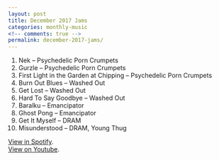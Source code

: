 ```yaml
---
layout: post
title: December 2017 Jams
categories: monthly-music
<!-- comments: true -->
permalink: december-2017-jams/
---
```


1. Nek – Psychedelic Porn Crumpets
2. Gurzle – Psychedelic Porn Crumpets
3. First Light in the Garden at Chipping – Psychedelic Porn Crumpets
4. Burn Out Blues – Washed Out
5. Get Lost – Washed Out
6. Hard To Say Goodbye – Washed Out
7. Baralku – Emancipator
8. Ghost Pong – Emancipator
9. Get It Myself – DRAM
10. Misunderstood – DRAM, Young Thug

[View in Spotify][spotify].  
[View on Youtube][youtube].

[spotify]: https://open.spotify.com/user/fred.hohman/playlist/3nUG31q2ESsmPfP21W9ghu "View in Spotify."
[youtube]: https://www.youtube.com/playlist?list=PL7t4sFPlrvYVK9QZrIAYPeTYi-F7Qlohh "View on Youtube."